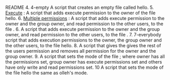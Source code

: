 README
4. 4-empty A script that creates an empty file called hello.
5. [Execute](./5-execute) : A script that adds execute permission to the owner of the file hello.
6. [Multiple permissions](./6-multiple_permissions) : A script that adds execute permission to the owner and the group owner, and read permission to the other users, to the file .
6. A script that adds execute permission to the owner and the group owner, and read permission to the other users, to the file .
7. 7-everybody script that adds execution permissions to the owner, the group owner and the other users, to the file hello.
8.  A script that gives the gives the rest of the users permission and removes all permission for the owner and the group owner.
9.  A script that sets the mode of the file ; where owner has all the permissions set, group owner has execute permissions set and others have only write and read permissions set.
10 A script that sets the mode of the file hello the same as olleh's mode.
